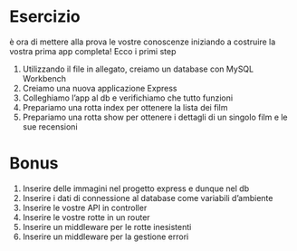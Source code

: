# Esercizio

è ora di mettere alla prova le vostre conoscenze iniziando a costruire la vostra prima app completa! Ecco i primi step

1. Utilizzando il file in allegato, creiamo un database con MySQL Workbench
2. Creiamo una nuova applicazione Express
3. Colleghiamo l’app al db e verifichiamo che tutto funzioni
4. Prepariamo una rotta index per ottenere la lista dei film
5. Prepariamo una rotta show per ottenere i dettagli di un singolo film e le sue recensioni

# Bonus

1. Inserire delle immagini nel progetto express e dunque nel db
2. Inserire i dati di connessione al database come variabili d’ambiente
3. Inserire le vostre API in controller
4. Inserire le vostre rotte in un router
5. Inserire un middleware per le rotte inesistenti
6. Inserire un middleware per la gestione errori
